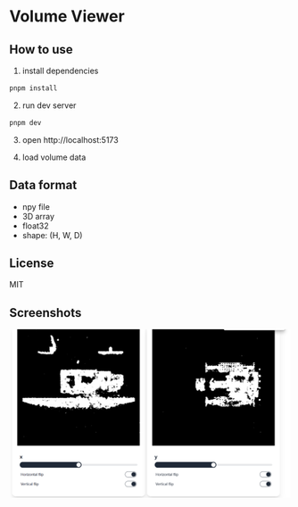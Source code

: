 # Volume Viewer

## How to use

1. install dependencies

```bash
pnpm install
```

2. run dev server

```bash
pnpm dev
```

3. open http://localhost:5173

4. load volume data

## Data format

- npy file
- 3D array
- float32
- shape: (H, W, D)

## License

MIT

## Screenshots

![screenshot](docs/screenshot.png)
